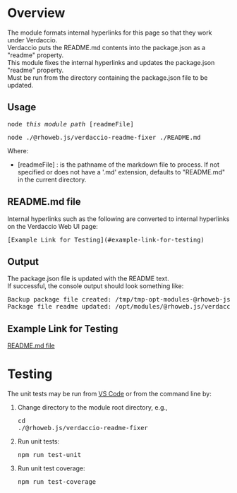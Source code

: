 # Overview

The module formats internal hyperlinks for this page so that they work under Verdaccio.
<br>Verdaccio puts the README.md contents into the package.json as a "readme" property.
<br>This module fixes the internal hyperlinks and updates the package.json "readme" property.
<br>Must be run from the directory containing the package.json file to be updated.

## Usage

<pre>node <i>this_module_path</i> [readmeFile]</pre>

<pre>node ./@rhoweb.js/verdaccio-readme-fixer ./README.md</pre>


Where:
  - [readmeFile] : is the pathname of the markdown file to process. If not specified or does not have a '.md' extension, defaults to "README.md" in the current directory.

## README.md file

Internal hyperlinks such as the following are converted to internal hyperlinks on the Verdaccio Web UI page:

<pre>[Example Link for Testing](#example-link-for-testing)</pre>

## Output

The package.json file is updated with the README text.
<br>If successful, the console output should look something like:

<pre>
Backup package file created: /tmp/tmp-opt-modules-@rhoweb-js-verdaccio-readme-fixer-package-json.73543
Package file readme updated: /opt/modules/@rhoweb.js/verdaccio-readme-fixer/package.json
</pre>

## Example Link for Testing

[README.md file](#readmemd-file)

# Testing

The unit tests may be run from [VS Code](https://code.visualstudio.com/) or from the command line by:

1. Change directory to the module root directory, e.g., <pre>cd ./@rhoweb.js/verdaccio-readme-fixer</pre>
1. Run unit tests: <pre>npm run test-unit</pre>
1. Run unit test coverage: <pre>npm run test-coverage</pre>
